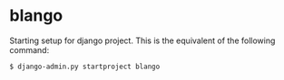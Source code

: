 # blango

Starting setup for django project. This is the equivalent of the following command:

```bash
$ django-admin.py startproject blango
```
